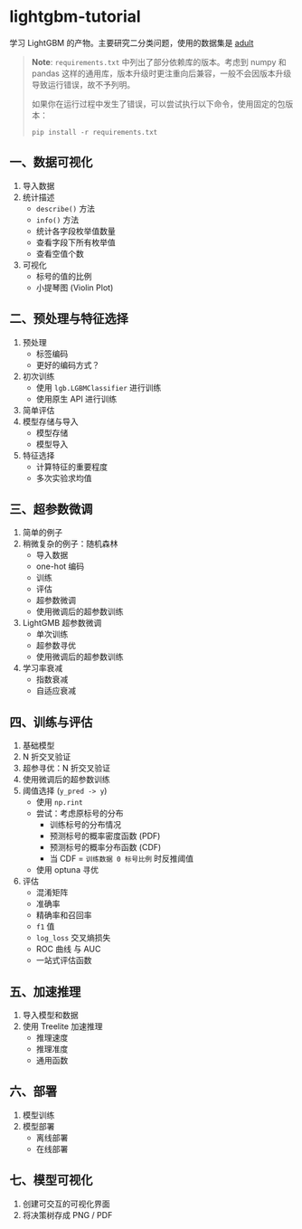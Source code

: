 # lightgbm-tutorial

学习 LightGBM 的产物。主要研究二分类问题，使用的数据集是 [adult](https://archive.ics.uci.edu/dataset/2/adult)

> **Note**: `requirements.txt` 中列出了部分依赖库的版本。考虑到 numpy 和 pandas 这样的通用库，版本升级时更注重向后兼容，一般不会因版本升级导致运行错误，故不予列明。
> 
> 如果你在运行过程中发生了错误，可以尝试执行以下命令，使用固定的包版本：
> 
> ```
> pip install -r requirements.txt
> ```

## 一、数据可视化

1. 导入数据
2. 统计描述
    - `describe()` 方法
    - `info()` 方法
    - 统计各字段枚举值数量
    - 查看字段下所有枚举值
    - 查看空值个数
3. 可视化
    - 标号的值的比例
    - 小提琴图 (Violin Plot)

## 二、预处理与特征选择

1. 预处理
    - 标签编码
    - 更好的编码方式？
2. 初次训练
    - 使用 `lgb.LGBMClassifier` 进行训练
    - 使用原生 API 进行训练
3. 简单评估
4. 模型存储与导入
    - 模型存储
    - 模型导入
5. 特征选择
    - 计算特征的重要程度
    - 多次实验求均值

## 三、超参数微调

1. 简单的例子
2. 稍微复杂的例子：随机森林
    - 导入数据
    - one-hot 编码
    - 训练
    - 评估
    - 超参数微调
    - 使用微调后的超参数训练
3. LightGMB 超参数微调
    - 单次训练
    - 超参数寻优
    - 使用微调后的超参数训练
4. 学习率衰减
    - 指数衰减
    - 自适应衰减

## 四、训练与评估

1. 基础模型
2. N 折交叉验证
3. 超参寻优：N 折交叉验证
4. 使用微调后的超参数训练
5. 阈值选择 (`y_pred -> y`)
    - 使用 `np.rint`
    - 尝试：考虑原标号的分布
        - 训练标号的分布情况
        - 预测标号的概率密度函数 (PDF)
        - 预测标号的概率分布函数 (CDF)
        - 当 CDF = `训练数据 0 标号比例` 时反推阈值
    - 使用 optuna 寻优
6. 评估
    - 混淆矩阵
    - 准确率
    - 精确率和召回率
    - `f1` 值
    - `log_loss` 交叉熵损失
    - ROC 曲线 与 AUC
    - 一站式评估函数

## 五、加速推理

1. 导入模型和数据
2. 使用 Treelite 加速推理
    - 推理速度
    - 推理准度
    - 通用函数

## 六、部署

1. 模型训练
2. 模型部署
    - 离线部署
    - 在线部署

## 七、模型可视化

1. 创建可交互的可视化界面
2. 将决策树存成 PNG / PDF
